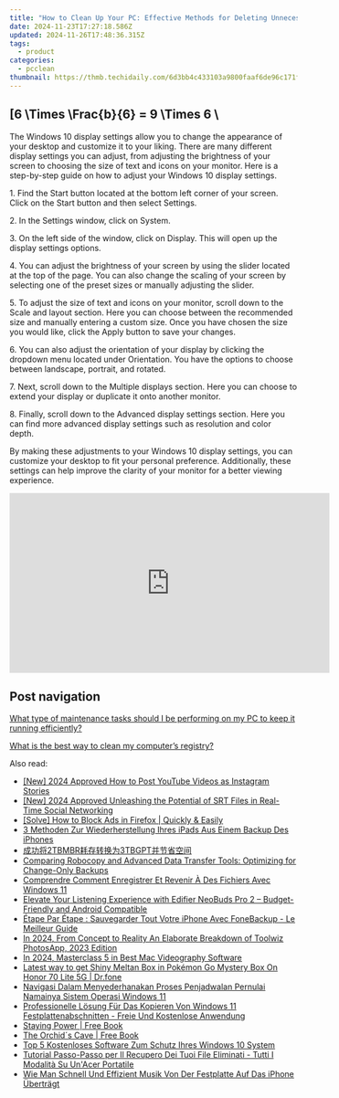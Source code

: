 ```yaml
---
title: "How to Clean Up Your PC: Effective Methods for Deleting Unnecessary Files and Applications - Tips From YL Computing"
date: 2024-11-23T17:27:18.586Z
updated: 2024-11-26T17:48:36.315Z
tags:
  - product
categories:
  - pcclean
thumbnail: https://thmb.techidaily.com/6d3bb4c433103a9800faaf6de96c171f6d26a01b47da5a3ba04abf6fa06e5e49.jpeg
---
```


## \[6 \Times \Frac{b}{6} = 9 \Times 6 \

The Windows 10 display settings allow you to change the appearance of your desktop and customize it to your liking. There are many different display settings you can adjust, from adjusting the brightness of your screen to choosing the size of text and icons on your monitor. Here is a step-by-step guide on how to adjust your Windows 10 display settings. 

1\. Find the Start button located at the bottom left corner of your screen. Click on the Start button and then select Settings.

2\. In the Settings window, click on System.

3\. On the left side of the window, click on Display. This will open up the display settings options. 

4\. You can adjust the brightness of your screen by using the slider located at the top of the page. You can also change the scaling of your screen by selecting one of the preset sizes or manually adjusting the slider.

5\. To adjust the size of text and icons on your monitor, scroll down to the Scale and layout section. Here you can choose between the recommended size and manually entering a custom size. Once you have chosen the size you would like, click the Apply button to save your changes.

6\. You can also adjust the orientation of your display by clicking the dropdown menu located under Orientation. You have the options to choose between landscape, portrait, and rotated.

7\. Next, scroll down to the Multiple displays section. Here you can choose to extend your display or duplicate it onto another monitor.

8\. Finally, scroll down to the Advanced display settings section. Here you can find more advanced display settings such as resolution and color depth. 

By making these adjustments to your Windows 10 display settings, you can customize your desktop to fit your personal preference. Additionally, these settings can help improve the clarity of your monitor for a better viewing experience.

<!-- affiliate ads begin -->
<iframe width="560" height="315" src="https://www.youtube.com/embed/Lp78eFEGwVU?si=-4orJBLvJJrggCJ2&autoplay=1" title="YouTube video player" frameborder="0" allow="accelerometer; autoplay; clipboard-write; encrypted-media; gyroscope; picture-in-picture; web-share" referrerpolicy="strict-origin-when-cross-origin" allowfullscreen></iframe>
<!-- affiliate ads end -->

## Post navigation

[What type of maintenance tasks should I be performing on my PC to keep it running efficiently?](https://tools.techidaily.com/pcclean/products/)

[What is the best way to clean my computer’s registry?](https://tools.techidaily.com/pcclean/products/)

<ins class="adsbygoogle"
     style="display:block"
     data-ad-format="autorelaxed"
     data-ad-client="ca-pub-7571918770474297"
     data-ad-slot="1223367746"></ins>

<ins class="adsbygoogle"
     style="display:block"
     data-ad-client="ca-pub-7571918770474297"
     data-ad-slot="8358498916"
     data-ad-format="auto"
     data-full-width-responsive="true"></ins>

<span class="atpl-alsoreadstyle">Also read:</span>
<div><ul>
<li><a href="https://eaxpv-info.techidaily.com/new-2024-approved-how-to-post-youtube-videos-as-instagram-stories/"><u>[New] 2024 Approved How to Post YouTube Videos as Instagram Stories</u></a></li>
<li><a href="https://vp-tips.techidaily.com/new-2024-approved-unleashing-the-potential-of-srt-files-in-real-time-social-networking/"><u>[New] 2024 Approved Unleashing the Potential of SRT Files in Real-Time Social Networking</u></a></li>
<li><a href="https://tech-renaissance.techidaily.com/solve-how-to-block-ads-in-firefox-quickly-and-easily/"><u>[Solve] How to Block Ads in Firefox | Quickly & Easily</u></a></li>
<li><a href="https://discover-bits.techidaily.com/3-methoden-zur-wiederherstellung-ihres-ipads-aus-einem-backup-des-iphones/"><u>3 Methoden Zur Wiederherstellung Ihres iPads Aus Einem Backup Des iPhones</u></a></li>
<li><a href="https://discover-bits.techidaily.com/2tbmbr3tbgpt/"><u>成功将2TBMBR耗存转换为3TBGPT并节省空间</u></a></li>
<li><a href="https://discover-bits.techidaily.com/comparing-robocopy-and-advanced-data-transfer-tools-optimizing-for-change-only-backups/"><u>Comparing Robocopy and Advanced Data Transfer Tools: Optimizing for Change-Only Backups</u></a></li>
<li><a href="https://discover-bits.techidaily.com/comprendre-comment-enregistrer-et-revenir-a-des-fichiers-avec-windows-11/"><u>Comprendre Comment Enregistrer Et Revenir À Des Fichiers Avec Windows 11</u></a></li>
<li><a href="https://techtrends.techidaily.com/elevate-your-listening-experience-with-edifier-neobuds-pro-2-budget-friendly-and-android-compatible/"><u>Elevate Your Listening Experience with Edifier NeoBuds Pro 2 – Budget-Friendly and Android Compatible</u></a></li>
<li><a href="https://discover-bits.techidaily.com/etape-par-etape-sauvegarder-tout-votre-iphone-avec-fonebackup-le-meilleur-guide/"><u>Étape Par Étape : Sauvegarder Tout Votre iPhone Avec FoneBackup - Le Meilleur Guide</u></a></li>
<li><a href="https://fox-cloud.techidaily.com/in-2024-from-concept-to-reality-an-elaborate-breakdown-of-toolwiz-photosapp-2023-edition/"><u>In 2024, From Concept to Reality An Elaborate Breakdown of Toolwiz PhotosApp, 2023 Edition</u></a></li>
<li><a href="https://extra-support.techidaily.com/in-2024-masterclass-5-in-best-mac-videography-software/"><u>In 2024, Masterclass 5 in Best Mac Videography Software</u></a></li>
<li><a href="https://pokemon-go-android.techidaily.com/latest-way-to-get-shiny-meltan-box-in-pokemon-go-mystery-box-on-honor-70-lite-5g-drfone-by-drfone-virtual-android/"><u>Latest way to get Shiny Meltan Box in Pokémon Go Mystery Box On Honor 70 Lite 5G | Dr.fone</u></a></li>
<li><a href="https://discover-bits.techidaily.com/navigasi-dalam-menyederhanakan-proses-penjadwalan-pernulai-namainya-sistem-operasi-windows-11/"><u>Navigasi Dalam Menyederhanakan Proses Penjadwalan Pernulai Namainya Sistem Operasi Windows 11</u></a></li>
<li><a href="https://discover-bits.techidaily.com/professionelle-losung-fur-das-kopieren-von-windows-11-festplattenabschnitten-freie-und-kostenlose-anwendung/"><u>Professionelle Lösung Für Das Kopieren Von Windows 11 Festplattenabschnitten - Freie Und Kostenlose Anwendung</u></a></li>
<li><a href="https://novels-ebooks.techidaily.com/210273234-9781737105596-staying-power/"><u>Staying Power | Free Book</u></a></li>
<li><a href="https://novels-ebooks.techidaily.com/210964298-9781088222041-the-orchids-cave/"><u>The Orchid´s Cave | Free Book</u></a></li>
<li><a href="https://discover-bits.techidaily.com/top-5-kostenloses-software-zum-schutz-ihres-windows-10-system/"><u>Top 5 Kostenloses Software Zum Schutz Ihres Windows 10 System</u></a></li>
<li><a href="https://fox-zero.techidaily.com/tutorial-passo-passo-per-il-recupero-dei-tuoi-file-eliminati-tutti-i-modalita-su-unacer-portatile/"><u>Tutorial Passo-Passo per Il Recupero Dei Tuoi File Eliminati - Tutti I Modalità Su Un'Acer Portatile</u></a></li>
<li><a href="https://discover-bits.techidaily.com/wie-man-schnell-und-effizient-musik-von-der-festplatte-auf-das-iphone-ubertragt/"><u>Wie Man Schnell Und Effizient Musik Von Der Festplatte Auf Das iPhone Überträgt</u></a></li>
</ul></div>

